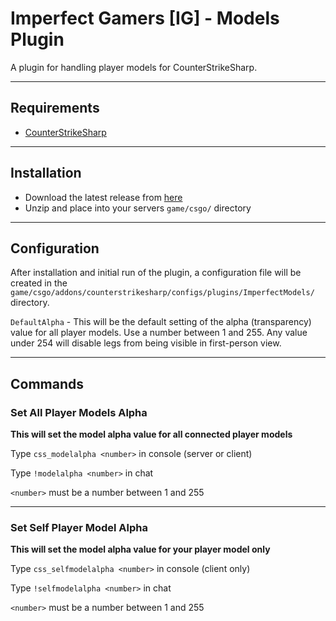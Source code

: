 # Imperfect Gamers [IG] - Models Plugin

A plugin for handling player models for CounterStrikeSharp.

---

## Requirements
- [CounterStrikeSharp](https://github.com/roflmuffin/CounterStrikeSharp)

---

## Installation
- Download the latest release from [here](https://github.com/razpbrry/Imperfect-Models/releases)
- Unzip and place into your servers `game/csgo/` directory

---

## Configuration

After installation and initial run of the plugin, a configuration file will be created in the `game/csgo/addons/counterstrikesharp/configs/plugins/ImperfectModels/` directory.

`DefaultAlpha` - This will be the default setting of the alpha (transparency) value for all player models. Use a number between 1 and 255. Any value under 254 will disable legs from being visible in first-person view.

---

## Commands

### Set All Player Models Alpha
**This will set the model alpha value for all connected player models**

Type `css_modelalpha <number>` in console (server or client)

Type `!modelalpha <number>` in chat

`<number>` must be a number between 1 and 255

---

### Set Self Player Model Alpha

**This will set the model alpha value for your player model only**

Type `css_selfmodelalpha <number>` in console (client only)

Type `!selfmodelalpha <number>` in chat

`<number>` must be a number between 1 and 255